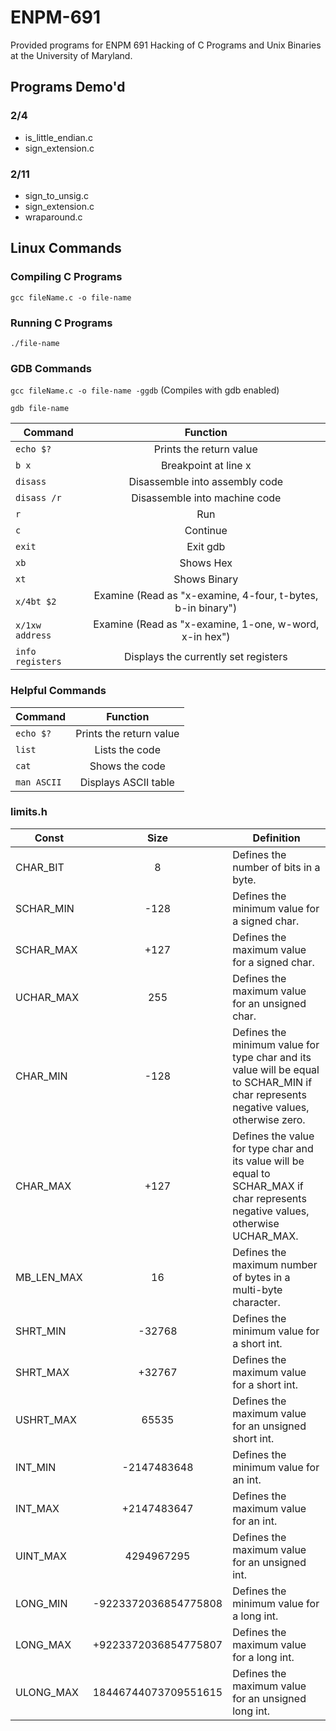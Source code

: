 # ENPM-691

Provided programs for ENPM 691 Hacking of C Programs and Unix Binaries at the University of Maryland.

## Programs Demo'd

### 2/4
* is_little_endian.c
* sign_extension.c

### 2/11
* sign_to_unsig.c
* sign_extension.c
* wraparound.c

## Linux Commands

### Compiling C Programs

  `gcc fileName.c -o file-name`

### Running C Programs

  `./file-name`

### GDB Commands

  `gcc fileName.c -o file-name -ggdb` (Compiles with gdb enabled)
  
  `gdb file-name`

| Command       | Function      |
| ------------- |:-------------:|
| `echo $?`     | Prints the return value |
| `b x`     | Breakpoint at line x |
| `disass`     | Disassemble into assembly code |
| `disass /r`     | Disassemble into machine code |
| `r`     | Run |
| `c`     | Continue|
| `exit` | Exit gdb |
| `xb` | Shows Hex |
| `xt` | Shows Binary |
| `x/4bt $2` | Examine (Read as "x-examine, 4-four, t-bytes, b-in binary") |
| `x/1xw address`| Examine (Read as "x-examine, 1-one, w-word, x-in hex") |
| `info registers` | Displays the currently set registers |

### Helpful Commands

| Command       | Function      |
| ------------- |:-------------:|
| `echo $?`     | Prints the return value |
| `list`     | Lists the code |
| `cat`     | Shows the code |
| `man ASCII` | Displays ASCII table |

### limits.h 

| Const       | Size      | Definition |
| ------------- |:-------------:| ------------- |
| CHAR_BIT |	8	| Defines the number of bits in a byte. |
| SCHAR_MIN |	-128 |	Defines the minimum value for a signed char. |
| SCHAR_MAX	| +127	| Defines the maximum value for a signed char. |
| UCHAR_MAX  |	255 |	Defines the maximum value for an unsigned char. |
| CHAR_MIN |	-128	| Defines the minimum value for type char and its value will be equal to SCHAR_MIN if char represents negative values, otherwise zero. |
| CHAR_MAX |	+127	| Defines the value for type char and its value will be equal to SCHAR_MAX if char represents negative values, otherwise UCHAR_MAX. |
| MB_LEN_MAX |	16 |	Defines the maximum number of bytes in a multi-byte character. |
| SHRT_MIN |	-32768 |	Defines the minimum value for a short int. |
| SHRT_MAX	| +32767	| Defines the maximum value for a short int. |
| USHRT_MAX |	65535 |	Defines the maximum value for an unsigned short int. |
| INT_MIN |	-2147483648	| Defines the minimum value for an int. |
| INT_MAX	| +2147483647 |	Defines the maximum value for an int. |
| UINT_MAX	| 4294967295 |	Defines the maximum value for an unsigned int. |
| LONG_MIN	| -9223372036854775808 |	Defines the minimum value for a long int. |
| LONG_MAX |	+9223372036854775807 |	Defines the maximum value for a long int. |
| ULONG_MAX |	18446744073709551615 |	Defines the maximum value for an unsigned long int. |
